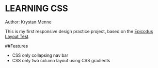 # LEARNING CSS
Author: Krystan Menne

This is my first responsive design practice project,
based on the [Epicodus Layout Test](https://www.learnhowtoprogram.com/lessons/layout-test).

##Features
* CSS only collapsing nav bar
* CSS only two column layout using CSS gradients